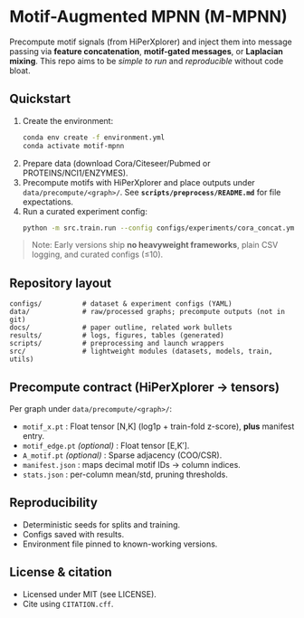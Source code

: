 # Motif-Augmented MPNN (M-MPNN)

Precompute motif signals (from HiPerXplorer) and inject them into message passing
via **feature concatenation**, **motif-gated messages**, or **Laplacian mixing**.
This repo aims to be *simple to run* and *reproducible* without code bloat.

## Quickstart
1. Create the environment:
   ```bash
   conda env create -f environment.yml
   conda activate motif-mpnn
   ```
2. Prepare data (download Cora/Citeseer/Pubmed or PROTEINS/NCI1/ENZYMES).
3. Precompute motifs with HiPerXplorer and place outputs under `data/precompute/<graph>/`.
   See **`scripts/preprocess/README.md`** for file expectations.
4. Run a curated experiment config:
   ```bash
   python -m src.train.run --config configs/experiments/cora_concat.yml
   ```

> Note: Early versions ship **no heavyweight frameworks**, plain CSV logging, and curated configs (≤10).

## Repository layout
```
configs/          # dataset & experiment configs (YAML)
data/             # raw/processed graphs; precompute outputs (not in git)
docs/             # paper outline, related work bullets
results/          # logs, figures, tables (generated)
scripts/          # preprocessing and launch wrappers
src/              # lightweight modules (datasets, models, train, utils)
```

## Precompute contract (HiPerXplorer → tensors)
Per graph under `data/precompute/<graph>/`:
- `motif_x.pt` : Float tensor [N,K] (log1p + train-fold z-score), **plus** manifest entry.
- `motif_edge.pt` *(optional)* : Float tensor [E,K′].
- `A_motif.pt` *(optional)* : Sparse adjacency (COO/CSR).
- `manifest.json` : maps decimal motif IDs → column indices.
- `stats.json` : per-column mean/std, pruning thresholds.

## Reproducibility
- Deterministic seeds for splits and training.
- Configs saved with results.
- Environment file pinned to known-working versions.

## License & citation
- Licensed under MIT (see LICENSE).
- Cite using `CITATION.cff`.
